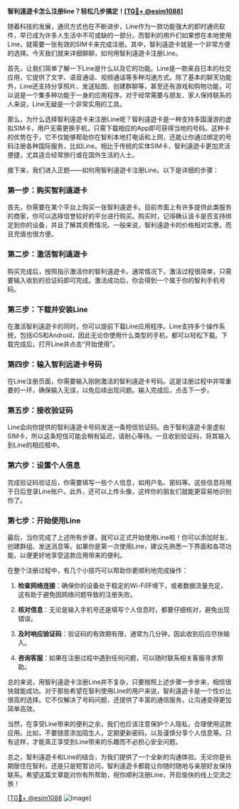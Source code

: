 **智利遠遊卡怎么注册line？轻松几步搞定！[[TG💪+ @esim1088](https://t.me/s/esim1088)]**

随着科技的发展，通讯方式也在不断进步，Line作为一款功能强大的即时通讯软件，早已成为许多人生活中不可或缺的一部分。而智利的用戶们如果想在本地使用Line，就需要一张有效的SIM卡来完成注册。其中，智利遠遊卡就是一个非常方便的选择。今天我们就来详细聊聊，如何用智利遠遊卡注册Line。

首先，让我们简单了解一下Line是什么以及它的功能。Line是一款来自日本的社交应用，它提供了文字、语音通话、视频通话等多种沟通方式。除了基本的聊天功能外，Line还支持分享照片、发送贴图、创建群聊等，甚至还有游戏和购物功能，可以说是一个集多种功能于一身的应用程序。对于经常需要与朋友、家人保持联系的人来说，Line无疑是一个非常实用的工具。

那么，为什么选择智利遠遊卡来注册Line呢？智利遠遊卡是一种支持多国漫游的虚拟SIM卡，用户无需更换手机，只需下载相应的App即可获得当地的号码。这种卡的优势在于，它不仅能够帮助你在智利本地打电话和上网，还能让你通过绑定的号码注册各种国际服务，比如Line。相比于传统的实体SIM卡，智利遠遊卡更加灵活便捷，尤其适合经常旅行或在国外生活的人士。

接下来，我们进入正题——如何用智利遠遊卡注册Line。以下是详细的步骤：

### 第一步：购买智利遠遊卡
首先，你需要在某个平台上购买一张智利遠遊卡。目前市面上有许多提供此类服务的商家，你可以选择信誉较好的平台进行购买。购买时，记得确认该卡是否支持绑定到你的设备，并且了解其资费情况。一般来说，智利遠遊卡的价格相对实惠，而且充值也很方便。

### 第二步：激活智利遠遊卡
购买完成后，按照指示激活你的智利遠遊卡。通常情况下，激活过程很简单，只需要输入收到的验证码即可完成。激活成功后，你会得到一个属于你的智利手机号码。

### 第三步：下载并安装Line
在激活智利遠遊卡的同时，你可以提前下载Line应用程序。Line支持多个操作系统，包括iOS和Android，因此无论你使用什么类型的手机，都可以轻松下载。下载完成后，打开Line并点击“开始使用”。

### 第四步：输入智利远遊卡号码
在Line注册页面，你需要输入刚刚激活的智利遠遊卡号码。这是注册过程中非常重要的一环，确保输入无误，以免后续出现问题。输入完成后，点击下一步。

### 第五步：接收验证码
Line会向你提供的智利遠遊卡号码发送一条短信验证码。由于智利遠遊卡是虚拟SIM卡，所以这条短信可能会稍有延迟，请耐心等待。一旦收到验证码，将其输入到Line的相应框中。

### 第六步：设置个人信息
完成验证码验证后，你需要填写一些个人信息，如用户名、密码等。这些信息将用于日后登录Line账户。此外，还可以上传头像，这样你的朋友们就能更容易地识别你了。

### 第七步：开始使用Line
最后，当你完成了上述所有步骤，就可以正式开始使用Line啦！你可以添加好友、创建群组、发送消息等。如果你是第一次使用Line，建议先熟悉一下界面和各项功能，以便更好地享受这款应用带来的便利。

在整个注册过程中，有几个小技巧可以帮助你更顺利地完成操作：

1. **检查网络连接**：确保你的设备处于稳定的Wi-Fi环境下，或者数据流量充足，这有助于避免因网络问题导致的注册失败。
   
2. **核对信息**：无论是输入手机号还是填写个人信息时，都要仔细核对，避免出现错误。

3. **及时响应验证码**：验证码的有效期有限，通常为几分钟，因此收到后应尽快输入。

4. **咨询客服**：如果在注册过程中遇到任何问题，可以随时联系相关客服寻求帮助。

总的来说，用智利遠遊卡注册Line并不复杂，只要按照上述步骤一步步来，相信很快就能成功。对于那些希望在智利使用Line的用户来说，智利遠遊卡是一个性价比很高的选择。它不仅解决了号码问题，还提供了丰富的通信服务，让沟通变得更加简单高效。

当然，在享受Line带来的便利之余，我们也应该注意保护个人隐私，合理使用这款应用。比如，不要随意添加陌生人，定期更新密码，以及谨慎分享个人信息等。只有这样，才能真正享受到Line带来的乐趣而不必担心安全问题。

总之，智利遠遊卡和Line的结合，为我们提供了一个全新的沟通体验。无论你是长期居住在智利，还是只是短暂访问，智利遠遊卡都能让你随时随地与亲朋好友保持联系。希望这篇文章能对你有所帮助，祝你顺利注册Line，开启愉快的线上交流之旅！

[[TG💪+ @esim1088](https://t.me/s/esim1088) ![Image](https://i.postimg.cc/4NQfJmqS/Snipaste-2025-05-13-00-14-12.png)]
